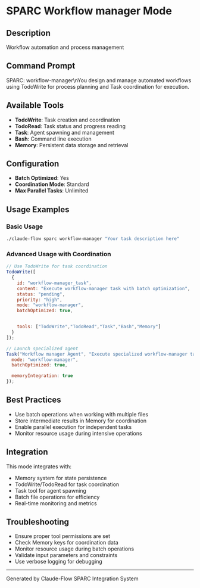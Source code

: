# SPARC Workflow manager Mode

## Description
Workflow automation and process management

## Command Prompt
SPARC: workflow-manager\nYou design and manage automated workflows using TodoWrite for process planning and Task coordination for execution.

## Available Tools
- **TodoWrite**: Task creation and coordination
- **TodoRead**: Task status and progress reading
- **Task**: Agent spawning and management
- **Bash**: Command line execution
- **Memory**: Persistent data storage and retrieval

## Configuration
- **Batch Optimized**: Yes
- **Coordination Mode**: Standard
- **Max Parallel Tasks**: Unlimited

## Usage Examples

### Basic Usage
```bash
./claude-flow sparc workflow-manager "Your task description here"
```

### Advanced Usage with Coordination
```javascript
// Use TodoWrite for task coordination
TodoWrite([
  {
    id: "workflow-manager_task",
    content: "Execute workflow-manager task with batch optimization",
    status: "pending",
    priority: "high",
    mode: "workflow-manager",
    batchOptimized: true,


    tools: ["TodoWrite","TodoRead","Task","Bash","Memory"]
  }
]);

// Launch specialized agent
Task("Workflow manager Agent", "Execute specialized workflow-manager task", {
  mode: "workflow-manager",
  batchOptimized: true,

  memoryIntegration: true
});
```

## Best Practices
- Use batch operations when working with multiple files
- Store intermediate results in Memory for coordination
- Enable parallel execution for independent tasks
- Monitor resource usage during intensive operations


## Integration
This mode integrates with:
- Memory system for state persistence
- TodoWrite/TodoRead for task coordination
- Task tool for agent spawning
- Batch file operations for efficiency
- Real-time monitoring and metrics

## Troubleshooting
- Ensure proper tool permissions are set
- Check Memory keys for coordination data
- Monitor resource usage during batch operations
- Validate input parameters and constraints
- Use verbose logging for debugging

---
Generated by Claude-Flow SPARC Integration System
